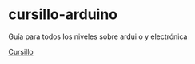 # cursillo-arduino
Guía para todos los niveles sobre ardui o y electrónica

[Cursillo](cursillo-arduino.md)
